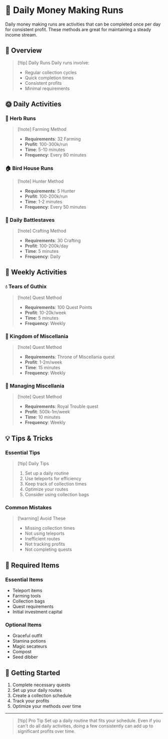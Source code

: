 # 📅 Daily Money Making Runs

Daily money making runs are activities that can be completed once per day for consistent profit. These methods are great for maintaining a steady income stream.

## 🎯 Overview

> [!tip] Daily Runs
> Daily runs involve:
> - Regular collection cycles
> - Quick completion times
> - Consistent profits
> - Minimal requirements

## 🌞 Daily Activities

<div class="grid grid-cols-1 md:grid-cols-3 gap-4">
<div>

### 🌿 Herb Runs
> [!note] Farming Method
> - **Requirements**: 32 Farming
> - **Profit**: 100-300k/run
> - **Time**: 5-10 minutes
> - **Frequency**: Every 80 minutes

</div>
<div>

### 🏠 Bird House Runs
> [!note] Hunter Method
> - **Requirements**: 5 Hunter
> - **Profit**: 100-200k/run
> - **Time**: 1-2 minutes
> - **Frequency**: Every 50 minutes

</div>
<div>

### 🧪 Daily Battlestaves
> [!note] Crafting Method
> - **Requirements**: 30 Crafting
> - **Profit**: 100-200k/day
> - **Time**: 5 minutes
> - **Frequency**: Daily

</div>
</div>

## 📅 Weekly Activities

<div class="grid grid-cols-1 md:grid-cols-3 gap-4">
<div>

### 💧 Tears of Guthix
> [!note] Quest Method
> - **Requirements**: 100 Quest Points
> - **Profit**: 10-20k/week
> - **Time**: 5 minutes
> - **Frequency**: Weekly

</div>
<div>

### 👑 Kingdom of Miscellania
> [!note] Quest Method
> - **Requirements**: Throne of Miscellania quest
> - **Profit**: 1-2m/week
> - **Time**: 15 minutes
> - **Frequency**: Weekly

</div>
<div>

### 👑 Managing Miscellania
> [!note] Quest Method
> - **Requirements**: Royal Trouble quest
> - **Profit**: 500k-1m/week
> - **Time**: 10 minutes
> - **Frequency**: Weekly

</div>
</div>

## 💡 Tips & Tricks

<div class="grid grid-cols-1 md:grid-cols-2 gap-4">
<div>

### Essential Tips
> [!tip] Daily Tips
> 1. Set up a daily routine
> 2. Use teleports for efficiency
> 3. Keep track of collection times
> 4. Optimize your routes
> 5. Consider using collection bags

</div>
<div>

### Common Mistakes
> [!warning] Avoid These
> - Missing collection times
> - Not using teleports
> - Inefficient routes
> - Not tracking profits
> - Not completing quests

</div>
</div>

## 🎒 Required Items

<div class="grid grid-cols-1 md:grid-cols-2 gap-4">
<div>

### Essential Items
- Teleport items
- Farming tools
- Collection bags
- Quest requirements
- Initial investment capital

</div>
<div>

### Optional Items
- Graceful outfit
- Stamina potions
- Magic secateurs
- Compost
- Seed dibber

</div>
</div>

## 🚀 Getting Started

1. Complete necessary quests
2. Set up your daily routes
3. Create a collection schedule
4. Track your profits
5. Optimize your methods over time

---

> [!tip] Pro Tip
> Set up a daily routine that fits your schedule. Even if you can't do all daily activities, doing a few consistently can add up to significant profits over time. 